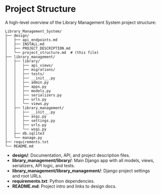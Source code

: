 # Project Structure

A high-level overview of the Library Management System project structure:

```
Library_Management_System/
├── design/
│   ├── api_endpoints.md
│   ├── INSTALL.md
│   ├── PROJECT_DESCRIPTION.md
│   └── project_structure.md  # (this file)
├── library_management/
│   ├── library/
│   │   ├── api_views/
│   │   ├── migrations/
│   │   ├── tests/
│   │   ├── __init__.py
│   │   ├── admin.py
│   │   ├── apps.py
│   │   ├── models.py
│   │   ├── serializers.py
│   │   ├── urls.py
│   │   └── views.py
│   ├── library_management/
│   │   ├── __init__.py
│   │   ├── asgi.py
│   │   ├── settings.py
│   │   ├── urls.py
│   │   └── wsgi.py
│   ├── db.sqlite3
│   └── manage.py
├── requirements.txt
└── README.md
```

- **design/**: Documentation, API, and project description files.
- **library_management/library/**: Main Django app with all models, views, serializers, API logic, and tests.
- **library_management/library_management/**: Django project settings and root URLs.
- **requirements.txt**: Python dependencies.
- **README.md**: Project intro and links to design docs.
